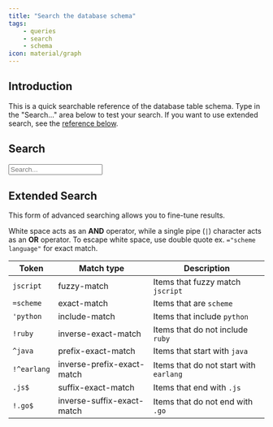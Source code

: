 ```yaml
---
title: "Search the database schema"
tags:
    - queries
    - search
    - schema
icon: material/graph
---
```

## Introduction
This is a quick searchable reference of the database table schema. Type in the "Search..." area below to test your search. If you want to use extended search, see the [reference below](#extended-search).

## Search
  <input type="text" id="searchInput" placeholder="Search...">
  <ul id="results"></ul>

<script type="module" src="assets/query-browser.mjs"></script>

## Extended Search

<p>This form of advanced searching allows you to fine-tune results.</p>
<p>White space acts as an <strong>AND</strong> operator, while a single pipe (<code>|</code>) character acts as an <strong>OR</strong> operator. To escape white space, use double quote ex. <code>="scheme language"</code> for exact match.</p>
<table><thead><tr><th>Token</th><th>Match type</th><th>Description</th></tr></thead><tbody><tr><td><code>jscript</code></td><td>fuzzy-match</td><td>Items that fuzzy match <code>jscript</code></td></tr><tr><td><code>=scheme</code></td><td>exact-match</td><td>Items that are <code>scheme</code></td></tr><tr><td><code>'python</code></td><td>include-match</td><td>Items that include <code>python</code></td></tr><tr><td><code>!ruby</code></td><td>inverse-exact-match</td><td>Items that do not include <code>ruby</code></td></tr><tr><td><code>^java</code></td><td>prefix-exact-match</td><td>Items that start with <code>java</code></td></tr><tr><td><code>!^earlang</code></td><td>inverse-prefix-exact-match</td><td>Items that do not start with <code>earlang</code></td></tr><tr><td><code>.js$</code></td><td>suffix-exact-match</td><td>Items that end with <code>.js</code></td></tr><tr><td><code>!.go$</code></td><td>inverse-suffix-exact-match</td><td>Items that do not end with <code>.go</code></td></tr></tbody></table>